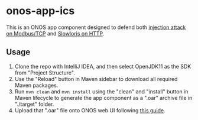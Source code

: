 # onos-app-ics

This is an ONOS app component designed to defend both [injection attack on Modbus/TCP](https://github.com/sfl0r3nz05/OT-NWbasedOnGNS3/blob/master/modbus/attack/README.md) and [Slowloris on HTTP](https://github.com/sfl0r3nz05/OT-NWbasedOnGNS3/blob/master/http/attack/README.md).

## Usage

1. Clone the repo with IntelliJ IDEA, and then select OpenJDK11 as the SDK from "Project Structure".
2. Use the "Reload" button in Maven sidebar to download all required Maven packages.
3. Run `mvn clean` and `mvn install` using the "clean" and "install" button in Maven lifecycle to generate the app component as a ".oar" archive file in "./target" folder.
4. Upload that ".oar" file onto ONOS web UI following [this guide](https://github.com/sfl0r3nz05/OT-NWbasedOnGNS3/blob/master/network/ics/nodes/ONOS.md).

